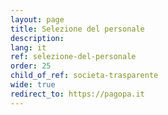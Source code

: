 ```yaml
---
layout: page
title: Selezione del personale
description: 
lang: it
ref: selezione-del-personale
order: 25
child_of_ref: societa-trasparente
wide: true
redirect_to: https://pagopa.it
---
```


